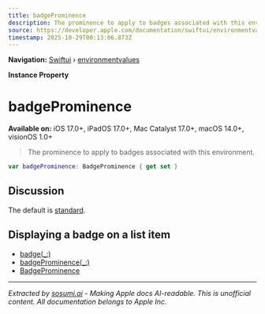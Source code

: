 ```yaml
---
title: badgeProminence
description: The prominence to apply to badges associated with this environment.
source: https://developer.apple.com/documentation/swiftui/environmentvalues/badgeprominence
timestamp: 2025-10-29T00:13:06.873Z
---
```


**Navigation:** [Swiftui](/documentation/swiftui) › [environmentvalues](/documentation/swiftui/environmentvalues)

**Instance Property**

# badgeProminence

**Available on:** iOS 17.0+, iPadOS 17.0+, Mac Catalyst 17.0+, macOS 14.0+, visionOS 1.0+

> The prominence to apply to badges associated with this environment.

```swift
var badgeProminence: BadgeProminence { get set }
```

## Discussion

The default is [standard](/documentation/swiftui/badgeprominence/standard).

## Displaying a badge on a list item

- [badge(_:)](/documentation/swiftui/view/badge(_:))
- [badgeProminence(_:)](/documentation/swiftui/view/badgeprominence(_:))
- [BadgeProminence](/documentation/swiftui/badgeprominence)

---

*Extracted by [sosumi.ai](https://sosumi.ai) - Making Apple docs AI-readable.*
*This is unofficial content. All documentation belongs to Apple Inc.*
